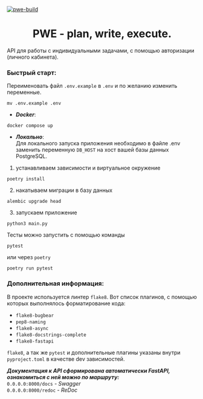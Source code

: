 [![pwe-build](https://github.com/vartmih/PWE/actions/workflows/fastapi-app.yml/badge.svg?branch=develop)](https://github.com/vartmih/PWE/actions/workflows/fastapi-app.yml)
<h1 align="center">PWE - plan, write, execute.</h1>

API для работы с индивидуальными задачами, с помощью авторизации (личного кабинета).

### Быстрый старт:

Переименовать файл `.env.example` в `.env` и по желанию изменить переменные.

```
mv .env.example .env
```

- ***Docker***:

```
docker compose up
```

- ***Локально***:  
  Для локального запуска приложения необходимо в файле .env заменить переменную `DB_HOST` на хост
  вашей базы данных PostgreSQL.

1. устанавливаем зависимости и виртуальное окружение

```
poetry install
```

2. накатываем миграции в базу данных

```
alembic upgrade head
```

3. запускаем приложение

```
python3 main.py
```
Тесты можно запустить с помощью команды
```
pytest
```  
или через `poetry`
```
poetry run pytest
```
### Дополнительная информация:

В проекте используется линтер `flake8`. Вот список плагинов, с помощью которых выполнялось форматирование кода:

- `flake8-bugbear`
- `pep8-naming`
- `flake8-async`
- `flake8-docstrings-complete`
- `flake8-fastapi`

`flake8`, a так же `pytest` и дополнительные плагины указаны внутри `pyproject.toml` в качестве dev зависимостей.

***Документация к API сформирована автоматически FastAPI, ознакомиться с ней можно по маршруту:***  
`0.0.0.0:8000/docs` *- Swagger*  
`0.0.0.0:8000/redoc` *- ReDoc*
